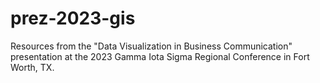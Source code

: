 # prez-2023-gis
Resources from the "Data Visualization  in Business Communication" presentation at the 2023 Gamma Iota Sigma Regional Conference in Fort Worth, TX.
